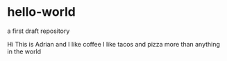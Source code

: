 # hello-world
a first draft repository

Hi This is Adrian and I like coffee
I like tacos and pizza more than anything in the world
